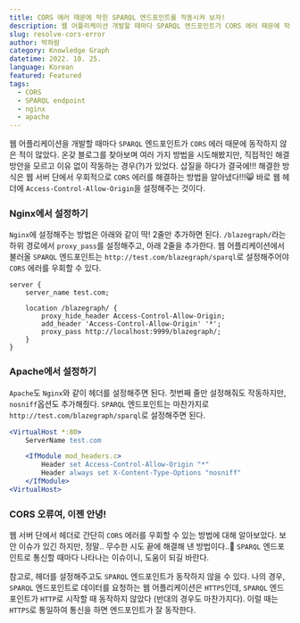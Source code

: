 ```yaml
---
title: CORS 에러 때문에 막힌 SPARQL 엔드포인트를 작동시켜 보자!
description: 웹 어플리케이션 개발할 때마다 SPARQL 엔드포인트가 CORS 에러 때문에 작동하지 않아 골머리를 앓았다. 여러 차례 삽질한 다음에 가장 쉽게 CORS 에러를 우회할 수 있는 방법을 알아냈다!💖
slug: resolve-cors-error
author: 박하람
category: Knowledge Graph
datetime: 2022. 10. 25.
language: Korean
featured: Featured
tags:
  - CORS
  - SPARQL endpoint
  - nginx
  - apache
---
```


웹 어플리케이션을 개발할 때마다 `SPARQL` 엔드포인트가 `CORS` 에러 때문에 동작하지 않은 적이 많았다. 온갖 블로그를 찾아보며 여러 가지 방법을 시도해봤지만, 직접적인 해결방안을 모르고 이유 없이 작동하는 경우(?)가 있었다. 삽질을 하다가 결국에!!! 해결한 방식은 웹 서버 단에서 우회적으로 `CORS` 에러를 해결하는 방법을 알아냈다!!!😸 바로 웹 헤더에 `Access-Control-Allow-Origin`을 설정해주는 것이다.

### Nginx에서 설정하기

`Nginx`에 설정해주는 방법은 아래와 같이 딱! 2줄만 추가하면 된다. `/blazegraph/`라는 하위 경로에서 `proxy_pass`를 설정해주고, 아래 2줄을 추가한다. 웹 어플리케이션에서 불러올 `SPARQL` 엔드포인트는 `http://test.com/blazegraph/sparql`로 설정해주어야 `CORS` 에러를 우회할 수 있다.

```nginx
server {
    server_name test.com;

    location /blazegraph/ {
        proxy_hide_header Access-Control-Allow-Origin;
        add_header 'Access-Control-Allow-Origin' '*';
        proxy_pass http://localhost:9999/blazegraph/;
    }
}
```

### Apache에서 설정하기

`Apache`도 `Nginx`와 같이 헤더를 설정해주면 된다. 첫번째 줄만 설정해줘도 작동하지만, `nosniff`옵션도 추가해줬다. `SPARQL` 엔드포인트는 마찬가지로 `http://test.com/blazegraph/sparql`로 설정해주면 된다.

```apache
<VirtualHost *:80>
    ServerName test.com

    <IfModule mod_headers.c>
        Header set Access-Control-Allow-Origin "*"
        Header always set X-Content-Type-Options "nosniff"
    </IfModule>
<VirtualHost>
```

### CORS 오류여, 이젠 안녕!

웹 서버 단에서 헤더로 간단히 `CORS` 에러를 우회할 수 있는 방법에 대해 알아보았다. 보안 이슈가 있긴 하지만, 정말.. 무수한 시도 끝에 해결해 낸 방법이다..🥲 `SPARQL` 엔드포인트로 통신할 때마다 나타나는 이슈이니, 도움이 되길 바란다.

참고로, 헤더를 설정해주고도 `SPARQL` 엔드포인트가 동작하지 않을 수 있다. 나의 경우, `SPARQL` 엔드포인트로 데이터를 요청하는 웹 어플리케이션은 `HTTPS`인데, `SPARQL` 엔드포인트가 `HTTP`로 시작할 때 동작하지 않았다 (반대의 경우도 마찬가지다). 이럴 때는 `HTTPS`로 통일하여 통신을 하면 엔드포인트가 잘 동작한다.
